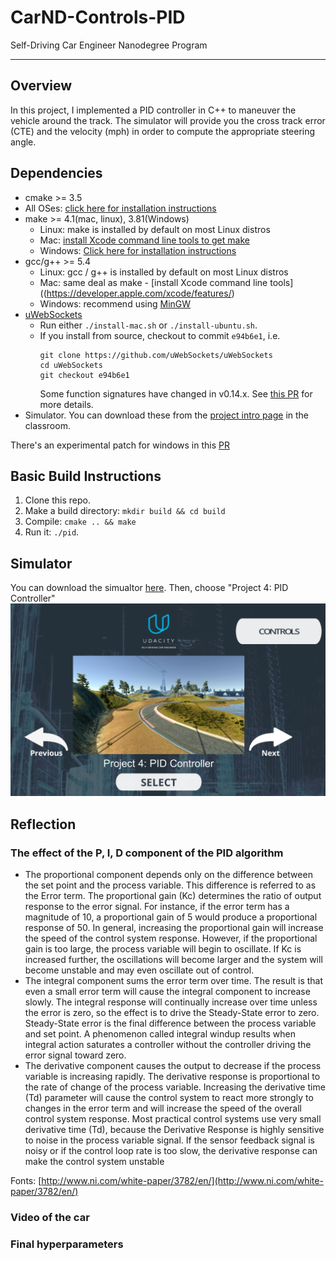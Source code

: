 # CarND-Controls-PID
Self-Driving Car Engineer Nanodegree Program

---
## Overview
In this project, I implemented a PID controller in C++ to maneuver the vehicle around the track.
The simulator will provide you the cross track error (CTE) and the velocity (mph) in order to compute the appropriate steering angle.

## Dependencies

* cmake >= 3.5
 * All OSes: [click here for installation instructions](https://cmake.org/install/)
* make >= 4.1(mac, linux), 3.81(Windows)
  * Linux: make is installed by default on most Linux distros
  * Mac: [install Xcode command line tools to get make](https://developer.apple.com/xcode/features/)
  * Windows: [Click here for installation instructions](http://gnuwin32.sourceforge.net/packages/make.htm)
* gcc/g++ >= 5.4
  * Linux: gcc / g++ is installed by default on most Linux distros
  * Mac: same deal as make - [install Xcode command line tools]((https://developer.apple.com/xcode/features/)
  * Windows: recommend using [MinGW](http://www.mingw.org/)
* [uWebSockets](https://github.com/uWebSockets/uWebSockets)
  * Run either `./install-mac.sh` or `./install-ubuntu.sh`.
  * If you install from source, checkout to commit `e94b6e1`, i.e.
    ```
    git clone https://github.com/uWebSockets/uWebSockets 
    cd uWebSockets
    git checkout e94b6e1
    ```
    Some function signatures have changed in v0.14.x. See [this PR](https://github.com/udacity/CarND-MPC-Project/pull/3) for more details.
* Simulator. You can download these from the [project intro page](https://github.com/udacity/self-driving-car-sim/releases) in the classroom.

There's an experimental patch for windows in this [PR](https://github.com/udacity/CarND-PID-Control-Project/pull/3)

## Basic Build Instructions

1. Clone this repo.
2. Make a build directory: `mkdir build && cd build`
3. Compile: `cmake .. && make`
4. Run it: `./pid`. 

## Simulator
You can download the simualtor [here](https://github.com/udacity/self-driving-car-sim/releases). Then, choose "Project 4: PID Controller" ![Project 4: PID Controller](/images/PID_window.PNG)
## Reflection
### The effect of the P, I, D component of the PID algorithm
- The proportional component depends only on the difference between the set point and the process variable. This difference is referred to as the Error term. The proportional gain (Kc) determines the ratio of output response to the error signal. For instance, if the error term has a magnitude of 10, a proportional gain of 5 would produce a proportional response of 50. In general, increasing the proportional gain will increase the speed of the control system response. However, if the proportional gain is too large, the process variable will begin to oscillate. If Kc is increased further, the oscillations will become larger and the system will become unstable and may even oscillate out of control.
- The integral component sums the error term over time. The result is that even a small error term will cause the integral component to increase slowly. The integral response will continually increase over time unless the error is zero, so the effect is to drive the Steady-State error to zero. Steady-State error is the final difference between the process variable and set point. A phenomenon called integral windup results when integral action saturates a controller without the controller driving the error signal toward zero.
- The derivative component causes the output to decrease if the process variable is increasing rapidly. The derivative response is proportional to the rate of change of the process variable. Increasing the derivative time (Td) parameter will cause the control system to react more strongly to changes in the error term and will increase the speed of the overall control system response. Most practical control systems use very small derivative time (Td), because the Derivative Response is highly sensitive to noise in the process variable signal. If the sensor feedback signal is noisy or if the control loop rate is too slow, the derivative response can make the control system unstable

Fonts: [http://www.ni.com/white-paper/3782/en/](http://www.ni.com/white-paper/3782/en/)

### Video of the car

### Final hyperparameters

